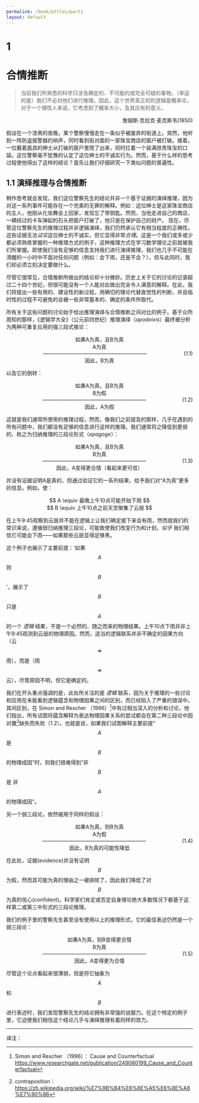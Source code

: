 ```yaml
---
permalink: /book/pttlos/part1
layout: default
---
```

# 1 
# 合情推断

> 当前我们所熟悉的科学只涉及确定的、不可能的或完全可疑的事物。（幸运的是）我们不必对他们进行推理。因此，这个世界真正的的逻辑是概率论，对于一个理性人来说，它考虑到了概率大小，及其应有的意义。
<p align="right">詹姆斯·克拉克·麦克斯韦(1850)</p>

假设在一个漆黑的夜晚，某个警察慢慢走在一条似乎被废弃的街道上。突然，他听到一阵防盗报警器的响声，同时看到街对面的一家珠宝商店的窗户被打破。接着，一位戴着面具的绅士从打破的窗户里爬了出来，同时扛着一个装满昂贵珠宝的口袋。这位警察毫不犹豫的认定了这位绅士的不诚实行为。然而，基于什么样的思考过程使他得出了这样的结论？首先让我们仔细研究一下类似问题的普遍性。

## 1.1 演绎推理与合情推断

稍作思考就会发现，我们这位警察先生的结论并非一个基于证据的演绎推理，因为对这一系列事件可能存在一个完美的无罪的解释。例如：这位绅士是这家珠宝商店的主人，他刚从化妆舞会上回家，发现忘了带钥匙。然而，当他走进自己的商店，一辆经过的卡车弹起的石头把窗户打破了，他只是在保护自己的财产。
现在，尽管这位警察先生的推理过程并非逻辑演绎，我们仍然承认它有相当程度的正确性。这些证据无法*证实*这位绅士的不诚实，但它显得非常*合理*。这是一个我们或多或少都必须熟练掌握的一种推理方式的例子，这种推理方式在学习数学理论之前就被我们所掌握。即使我们没有足够的信息支持我们进行演绎推理，我们也几乎不可能在清醒的一小时中不面对任何问题（例如：会下雨，还是不会？），但与此同时，我们却必须立刻决定要做什么。

尽管它很常见，合情推断所做出的结论却十分微妙。历史上关于它的讨论的记录超过二十四个世纪，但很可能没有一个人能对此做出完全令人满意的解释。在此，我们将提出一些有用的、建设性的新过程，用确切的理论代替直觉性的判断，并且临时性的过程不可避免的会被一些非常基本的、确定的条件所取代。

所有关于这些问题的讨论始于给出推理演绎与合情推断之间对比的例子。基于众所周知的那样，《逻辑学大全》（公元前四世纪）推理演绎（*apodeixis*）最终被分析为两种可重复应用的强三段式推论：

<center> 如果A为真，且B为真</center>
<center> A为真 </center><div style="float: right;">(1.1)</div>
<center>————————————————————</center>
<center>因此，B为真</center>

以及它的倒转：

<center> 如果A为真，且B为真</center>
<center> B为假 </center><div style="float: right;">(1.2)</div>
<center>————————————————————</center>
<center>因此，A为假</center>

这就是我们通常所使用的推理过程，然而，像我们之前提及的那样，几乎在遇到的所有问题中，我们都没有足够的信息进行这样的推理。我们通常将之降低到更弱的、称之为归纳推理的三段论形式（*epagoge*）：

<center> 如果A为真，且B为真</center>
<center> B为真 </center><div style="float: right;">(1.3)</div>
<center>————————————————————</center>
<center>因此，A变得更合情（看起来更可信）</center>

并没有证据证明A是真的，但通过验证它的一系列结果，给予我们对“A为真”更多的信息。例如，使：

<center> $$ A \equiv  最晚上午10点可能开始下雨 $$ </center>

<center> $$ B \equiv  上午10点之前天空聚集了云层 $$ </center>

在上午9:45观察到云层并不能在逻辑上让我们确定接下来会有雨，然而就我们的常识来说，遵循弱归纳推理三段论，可能致使我们改变行为和计划，*似乎* 我们相信它可能会下雨——如果那些云层显得足够黑。

这个例子也展示了主要前提：‘如果 $$A$$ 则 $$B$$’，展示了 $$B$$ 只是 $$A$$ 的一个 *逻辑* 结果，不是一个必然的、随之而来的物理结果。上午10点下雨并非上午9:45观测到云层的物理原因。然而，适当的逻辑联系并非不确定的因果方向（云 $$\Rightarrow$$ 雨），而是（雨 $$\Rightarrow$$ 云），尽管原因不明，但它是确定的。

我们在开头重点强调的是，此处所关注的是 *逻辑* 联系，因为关于推理的一些讨论和应用在未能看到逻辑蕴含和物理因果之间的区别，而已经陷入了严重的错误中。其间区别，在 Simon and Rescher （1996）[^1]中有过相当深入的分析和讨论，他们指出，所有试图将蕴含解释为表达物理因果关系的尝试都会在第二种三段论中因对置[^2]缺失而失败（1.2）。也就是说，如果我们试图解释主要前提“$$A$$ 是 $$B$$ 的物理成因”时，则我们很难得到“非 $$B$$ 是 非$$A$$的物理成因”。

另一个弱三段论，依然被用于同样的假设：
<center> 如果A为真，则B为真</center>
<center> A为假 </center><div style="float: right;">(1.4)</div>
<center>————————————————————</center>
<center>因此，B为真的可能性降低</center>

在此处，证据(evidence)并没有证明$$B$$为假，然而其可能为真的理由之一被排除了，因此我们降低了对$$B$$为真的信心(confident)。科学家们肯定或否定自身理论绝大多数情况下都基于这样第二或第三中形式的三段论推理。

我们的例子里的警察先生甚至没有使用以上的推理形式，它的最佳表述仍然是一个弱三段论：

<center> 如果A为真，则B变得更合情</center>
<center> B为真 </center><div style="float: right;">(1.5)</div>
<center>————————————————————</center>
<center>因此，A变得更为合情</center>

尽管这个论点看起来很薄弱，但是将它抽象为$$A$$和$$B$$进行表述时，我们发现警察先生的结论拥有非常强的说服力。在这个特定的例子里，它迫使我们相信这个结论几乎与演绎推理有着同样的效力。

---
译注：

[^1]: Simon and Rescher （1996）： Cause and Counterfactual https://www.researchgate.net/publication/249080199_Cause_and_Counterfactual

[^2]: contraposition： https://zh.wikipedia.org/wiki/%E7%9B%B4%E6%8E%A5%E6%8E%A8%E7%90%86